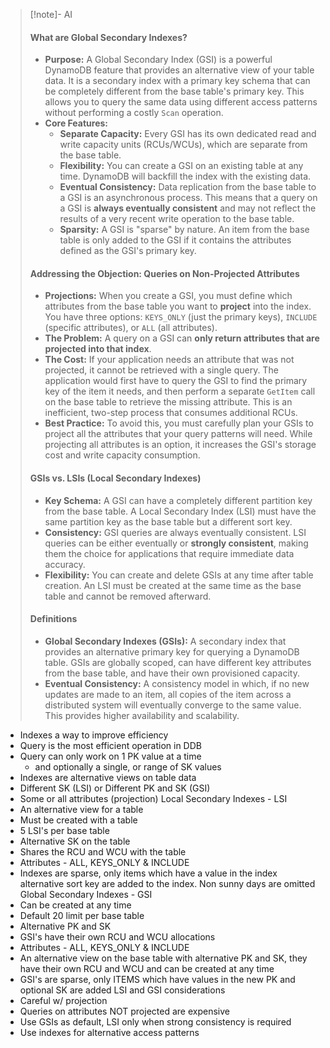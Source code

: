 > [!note]- AI
> #### What are Global Secondary Indexes?
> - **Purpose:** A Global Secondary Index (GSI) is a powerful DynamoDB feature that provides an alternative view of your table data. It is a secondary index with a primary key schema that can be completely different from the base table's primary key. This allows you to query the same data using different access patterns without performing a costly `Scan` operation.
> - **Core Features:**
>     - **Separate Capacity:** Every GSI has its own dedicated read and write capacity units (RCUs/WCUs), which are separate from the base table.
>     - **Flexibility:** You can create a GSI on an existing table at any time. DynamoDB will backfill the index with the existing data.
>     - **Eventual Consistency:** Data replication from the base table to a GSI is an asynchronous process. This means that a query on a GSI is **always eventually consistent** and may not reflect the results of a very recent write operation to the base table.
>     - **Sparsity:** A GSI is "sparse" by nature. An item from the base table is only added to the GSI if it contains the attributes defined as the GSI's primary key.
> #### Addressing the Objection: Queries on Non-Projected Attributes
> - **Projections:** When you create a GSI, you must define which attributes from the base table you want to **project** into the index. You have three options: `KEYS_ONLY` (just the primary keys), `INCLUDE` (specific attributes), or `ALL` (all attributes).
> - **The Problem:** A query on a GSI can **only return attributes that are projected into that index**.
> - **The Cost:** If your application needs an attribute that was not projected, it cannot be retrieved with a single query. The application would first have to query the GSI to find the primary key of the item it needs, and then perform a separate `GetItem` call on the base table to retrieve the missing attribute. This is an inefficient, two-step process that consumes additional RCUs.
> - **Best Practice:** To avoid this, you must carefully plan your GSIs to project all the attributes that your query patterns will need. While projecting all attributes is an option, it increases the GSI's storage cost and write capacity consumption.
> #### GSIs vs. LSIs (Local Secondary Indexes)
> - **Key Schema:** A GSI can have a completely different partition key from the base table. A Local Secondary Index (LSI) must have the same partition key as the base table but a different sort key.
> - **Consistency:** GSI queries are always eventually consistent. LSI queries can be either eventually or **strongly consistent**, making them the choice for applications that require immediate data accuracy.
> - **Flexibility:** You can create and delete GSIs at any time after table creation. An LSI must be created at the same time as the base table and cannot be removed afterward.
> #### Definitions
> - **Global Secondary Indexes (GSIs):** A secondary index that provides an alternative primary key for querying a DynamoDB table. GSIs are globally scoped, can have different key attributes from the base table, and have their own provisioned capacity.
> - **Eventual Consistency:** A consistency model in which, if no new updates are made to an item, all copies of the item across a distributed system will eventually converge to the same value. This provides higher availability and scalability.

- Indexes a way to improve efficiency
- Query is the most efficient operation in DDB
- Query can only work on 1 PK value at a time
	- and optionally a single, or range of SK values
- Indexes are alternative views on table data
- Different SK (LSI) or Different PK and SK (GSI)
- Some or all attributes (projection)
Local Secondary Indexes - LSI
- An alternative view for a table
- Must be created with a table
- 5 LSI's per base table
- Alternative SK on the table
- Shares the RCU and WCU with the table
- Attributes - ALL, KEYS_ONLY & INCLUDE
- Indexes are sparse, only items which have a value in the index alternative sort key are added to the index. Non sunny days are omitted
Global Secondary Indexes - GSI
- Can be created at any time
- Default 20 limit per base table
- Alternative PK and SK
- GSI's have their own RCU and WCU allocations
- Attributes - ALL, KEYS_ONLY & INCLUDE
- An alternative view on the base table with alternative PK and SK, they have their own RCU and WCU and can be created at any time
- GSI's are sparse, only ITEMS which have values in the new PK and optional SK are added
LSI and GSI considerations
- Careful w/ projection
- Queries on attributes NOT projected are expensive
- Use GSIs as default, LSI only when strong consistency is required
- Use indexes for alternative access patterns
